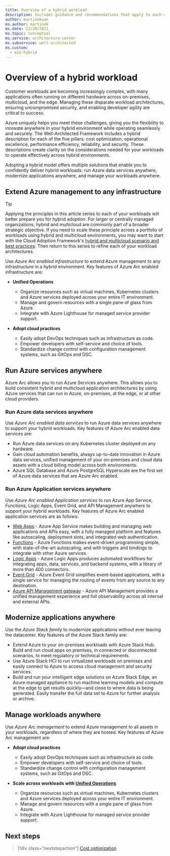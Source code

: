 ```yaml
---
title: Overview of a hybrid workload
description: Includes guidance and recommendations that apply to each of the five pillars in a hybrid and multi-cloud workload.
author: martinekuan
ms.author: martinek
ms.date: 12/20/2021
ms.topic: conceptual
ms.service: architecture-center
ms.subservice: well-architected
ms.custom:
  - e2e-hybrid
---
```


# Overview of a hybrid workload

Customer workloads are becoming increasingly complex, with many applications often running on different hardware across on-premises, multicloud, and the edge. Managing these disparate workload architectures, ensuring uncompromised security, and enabling developer agility are critical to success.

Azure uniquely helps you meet these challenges, giving you the flexibility to innovate anywhere in your hybrid environment while operating seamlessly and securely. The Well-Architected Framework includes a hybrid description for each of the five pillars: cost optimization, operational excellence, performance efficiency, reliability, and security. These descriptions create clarity on the considerations needed for your workloads to operate effectively across hybrid environments.

Adopting a hybrid model offers multiple solutions that enable you to confidently deliver hybrid workloads: run Azure data services anywhere, modernize applications anywhere, and manage your workloads anywhere.

## Extend Azure management to any infrastructure

> [!TIP]
> Applying the principles in this article series to each of your workloads will better prepare you for hybrid adoption. For larger or centrally managed organizations, hybrid and multicloud are commonly part of a broader strategic objective. If you need to scale these principle across a portfolio of workloads using hybrid and multicloud environments, you may want to start with the Cloud Adoption Framework's [hybrid and multicloud scenario and best practices](/azure/cloud-adoption-framework/scenarios/hybrid/unified-operations). Then return to this series to refine each of your workload architectures.

Use *Azure Arc enabled infrastructure* to extend Azure management to any infrastructure in a hybrid environment. Key features of Azure Arc enabled infrastructure are:

- **Unified Operations**
   - Organize resources such as virtual machines, Kubernetes clusters and Azure services deployed across your entire IT environment.
   - Manage and govern resources with a single pane of glass from Azure.
   - Integrate with Azure Lighthouse for managed service provider support.

- **Adopt cloud practices**
   - Easily adopt DevOps techniques such as infrastructure as code.
   - Empower developers with self-service and choice of tools.
   - Standardize change control with configuration management systems, such as GitOps and DSC.

## Run Azure services anywhere

Azure Arc allows you to run Azure Services anywhere. This allows you to build consistent hybrid and multicloud application architectures by using Azure services that can run in Azure, on-premises, at the edge, or at other cloud providers.

### Run Azure data services anywhere

Use *Azure Arc enabled data services* to run Azure data services anywhere to support your hybrid workloads. Key features of Azure Arc enabled data services are:

- Run Azure data services on any Kubernetes cluster deployed on any hardware.
- Gain cloud automation benefits, always up-to-date innovation in Azure data services, unified management of your on-premises and cloud data assets with a cloud billing model across both environments.
- Azure SQL Database and Azure PostgreSQL Hyperscale are the first set of Azure data services that are Azure Arc enabled.

### Run Azure Application services anywhere

Use *Azure Arc enabled Application services* to run Azure App Service, Functions, Logic Apps, Event Grid, and API Management anywhere to support your hybrid workloads. Key features of Azure Arc enabled application services are as follows:

- [Web Apps](/azure/app-service/overview-arc-integration?toc=/azure/cloud-adoption-framework/toc.json&bc=/azure/cloud-adoption-/_bread/toc.json) - Azure App Service makes building and managing web applications and APIs easy, with a fully managed platform and features like autoscaling, deployment slots, and integrated web authentication.
- [Functions](/azure/app-service/overview-arc-integration?toc=/azure/cloud-adoption-framework/toc.json&bc=/azure/cloud-adoption-framework/_bread/toc.json) - Azure Functions makes event-driven programming simple, with state-of-the-art autoscaling, and with triggers and bindings to integrate with other Azure services.
- [Logic Apps](/azure/app-service/overview-arc-integration?toc=/azure/cloud-adoption-framework/toc.json&bc=/azure/cloud-adoption-framework/_bread/toc.json) - Azure Logic Apps produces automated workflows for integrating apps, data, services, and backend systems, with a library of more than 400 connectors.
- [Event Grid](/azure/event-grid/kubernetes/?toc=/azure/cloud-adoption-framework/toc.json&bc=/azure/cloud-adoption-framework/_bread/toc.json) - Azure Event Grid simplifies event-based applications, with a single service for managing the routing of events from any source to any destination.
- [Azure API Management gateway](/azure/api-management/how-to-deploy-self-hosted-gateway-azure-arc?toc=/azure/cloud-adoption-framework/toc.json&bc=/azure/cloud-adoption-framework/_bread/toc.json) - Azure API Management provides a unified management experience and full observability across all internal and external APIs.

## Modernize applications anywhere

Use the *Azure Stack family* to modernize applications without ever leaving the datacenter. Key features of the Azure Stack family are:

- Extend Azure to your on-premises workloads with Azure Stack Hub. Build and run cloud apps on premises, in connected or disconnected scenarios, to meet regulatory or technical requirements.
- Use Azure Stack HCI to run virtualized workloads on premises and easily connect to Azure to access cloud management and security services.
- Build and run your intelligent edge solutions on Azure Stack Edge, an Azure managed appliance to run machine learning models and compute at the edge to get results quickly—and close to where data is being generated. Easily transfer the full data set to Azure for further analysis or archive.

## Manage workloads anywhere

Use *Azure Arc management* to extend Azure management to all assets in your workloads, regardless of where they are hosted. Key features of Azure Arc management are:

- **Adopt cloud practices**
   - Easily adopt DevOps techniques such as infrastructure as code.
   - Empower developers with self-service and choice of tools.
   - Standardize change control with configuration management systems, such as GitOps and DSC.

- **Scale across workloads with [Unified Operations](/azure/cloud-adoption-framework/scenarios/hybrid/unified-operations)**
   - Organize resources such as virtual machines, Kubernetes clusters and Azure services deployed across your entire IT environment.
   - Manage and govern resources with a single pane of glass from Azure.
   - Integrate with Azure Lighthouse for managed service provider support.

## Next steps

> [!div class="nextstepaction"]
> [Cost optimization](./hybrid-cost.md)
